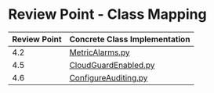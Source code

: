 # Review Point - Class Mapping

| Review Point | Concrete Class Implementation                           
|--------------|---------------------------------------------------------
| 4.2          | [MetricAlarms.py](MetricAlarms.py) 
| 4.5          | [CloudGuardEnabled.py](CloudGuardEnabled.py)
| 4.6          | [ConfigureAuditing.py](ConfigureAuditing.py)   
                                  
